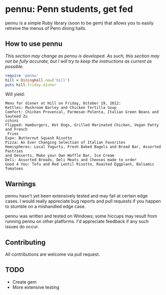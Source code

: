 # pennu: Penn students, get fed #

pennu is a simple Ruby library (soon to be gem) that allows you to easily retreive the menus of Penn dining halls.

## How to use pennu ##

*This section may change as pennu is developed.  As such, this section may not be fully accurate, but I will try to keep the instructions as current as possible.*

```ruby
require 'pennu'
hill = DiningHall.new('hill')
puts hill.friday.dinner
```

Will yield:
```
Menu for dinner at Hill on Friday, October 19, 2012:
Kettles: Mushroom Barley and Chicken Tortilla Soup
Comfort: Chicken Provencal, Parmesan Polenta, Italian Green Beans and Sauteed Zu
cchini
Flipped: Hamburgers, Hot Dogs, Grilled Marinated Chicken, Vegan Patty and French
 Fries
Expo: Butternut Squash Risotto
Pizza: An Ever Changing Selection of Italian Favorites
Hemispheres: Local Yogurts, Fresh Baked Bagels and Bread Bar, Assorted Pastries
and Desserts, Make your Own Waffle Bar, Ice Cream
Deli: Assorted Breads, Deli Meats and Cheeses made to order
Good 4 You: Tofu and Red Lentil Risotto, Roasted Eggplant, Balsamic Tomatoes
```

## Warnings ##

pennu hasn't yet been extensively tested and may fail at certain edge cases.  I would really appreciate bug reports and pull requests if you happen to stumble on a mishandled edge case.

pennu was written and tested on Windows; some hiccups may result from running pennu on other platforms.  I'd appreciate feedback if any such issues do occur.

## Contributing ##

All contributions are welcome via pull request.

## TODO ##
*	Create gem
* More extensive testing